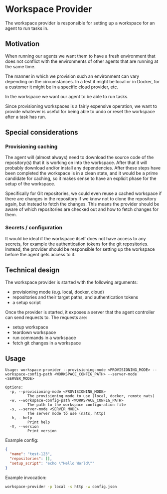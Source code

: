 # Workspace Provider

The workspace provider is responsible for setting up a workspace for an agent to run tasks in.

## Motivation

When running our agents we want them to have a fresh environment that does not conflict with the environments of other agents that are running at the same time.

The manner in which we provision such an environment can vary depending on the circumstances. In a test it might be local or in Docker, for a customer it might be
in a specific cloud provider, etc.

In the workspace we want our agent to be able to run tasks.

Since provisioning workspaces is a fairly expensive operation, we want to provide whatever is useful for being able to undo or reset the workspace after a task has run.

## Special considerations

### Provisioning caching

The agent will (almost always) need to download the source code of the repository(s) that it is working on into the workspace. After that it will probably download
and/or install any dependencies. After these steps have been completed the workspace is in a clean state, and it would be a prime candidate for caching, so it
makes sense to have an explicit phase for the setup of the workspace.

Specifically for Git repositories, we could even reuse a cached workspace if there are changes in the repository if we know not to clone the repository again, but
instead to fetch the changes. This means the provider should be aware of which repositories are checked out and how to fetch changes for them.

### Secrets / configuration

It would be ideal if the workspace itself does not have access to any secrets, for example the authentication tokens for the git repositories. Instead, the provider
should be responsible for setting up the workspace before the agent gets access to it.

## Technical design

The workspace provider is started with the following arguments:

  - provisioning mode (e.g. local, docker, cloud)
  - repositories and their target paths, and authentication tokens
  - a setup script

Once the provider is started, it exposes a server that the agent controller can send requests to. The requests are:

  - setup workspace
  - teardown workspace
  - run commands in a workspace
  - fetch git changes in a workspace

## Usage

```
Usage: workspace-provider --provisioning-mode <PROVISIONING_MODE> --workspace-config-path <WORKSPACE_CONFIG_PATH> --server-mode <SERVER_MODE>

Options:
  -p, --provisioning-mode <PROVISIONING_MODE>
          The provisioning mode to use (local, docker, remote_nats)
  -w, --workspace-config-path <WORKSPACE_CONFIG_PATH>
          The path to the workspace configuration file
  -s, --server-mode <SERVER_MODE>
          The server mode to use (nats, http)
  -h, --help
          Print help
  -V, --version
          Print version
```

Example config:

```json
{
  "name": "test-123",
  "repositories": [],
  "setup_script": "echo \"Hello World\""
}
```

Example invocation:

```bash
workspace-provider -p local -s http -w config.json
```
